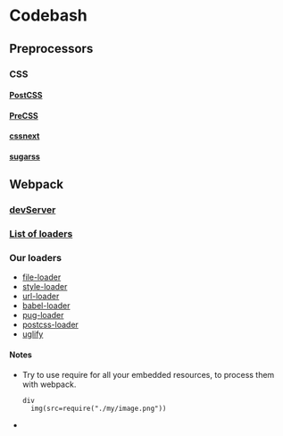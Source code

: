 # Codebash

## Preprocessors
### CSS
#### [PostCSS](https://www.npmjs.com/package/postcss)
#### [PreCSS](https://www.npmjs.com/package/precss)
#### [cssnext](http://cssnext.io/)
#### [sugarss](https://github.com/postcss/sugarss)

## Webpack
### [devServer](https://webpack.js.org/configuration/dev-server/#devserver)
### [List of loaders](https://github.com/webpack-contrib/awesome-webpack#loaders/)
### Our loaders
- [file-loader](https://github.com/webpack-contrib/file-loader)
- [style-loader](https://github.com/webpack-contrib/style-loader)
- [url-loader](https://www.npmjs.com/package/url-loader)
- [babel-loader](https://www.npmjs.com/package/babel-loader)
- [pug-loader](https://www.npmjs.com/package/pug-loader)
- [postcss-loader](https://github.com/postcss/postcss-loader)
- [uglify](http://webpack.github.io/docs/list-of-plugins.html#uglifyjsplugin)

#### Notes
- Try to use require for all your embedded resources, to process them with webpack.
  ```
  div
    img(src=require("./my/image.png"))
  ```
- 